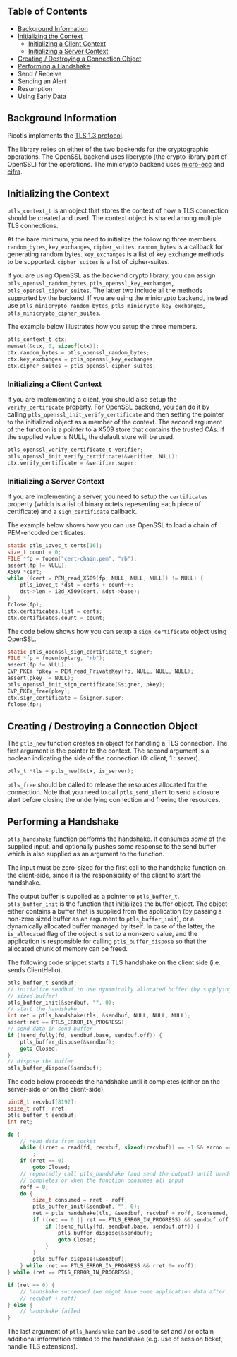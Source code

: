 ## Table of Contents

* [Background Information](#background-information)
* [Initializing the Context](#initializing-the-context)
  * [Initializing a Client Context](#initializing-a-client-context)
  * [Initializing a Server Context](#initializing-a-server-context)
* [Creating / Destroying a Connection Object](#creating--destroying-a-connection-object)
* [Performing a Handshake](#performing-a-handshake)
* Send / Receive
* Sending an Alert
* Resumption
* Using Early Data

## Background Information

Picotls implements the [TLS 1.3 protocol](https://tlswg.github.io/tls13-spec/).

The library relies on either of the two backends for the cryptographic operations.
The OpenSSL backend uses libcrypto (the crypto library part of OpenSSL) for the operations.
The minicrypto backend uses [micro-ecc](https://github.com/kmackay/micro-ecc) and [cifra](https://github.com/ctz/cifra).

## Initializing the Context

`ptls_context_t` is an object that stores the context of how a TLS connection should be created and used. The context object is shared among multiple TLS connections.

At the bare minimum, you need to initialize the following three members: `random_bytes`, `key_exchanges`, `cipher_suites`.
`random_bytes` is a callback for generating random bytes.
`key_exchanges` is a list of key exchange methods to be supported.
`cipher_suites` is a list of cipher-suites.

If you are using OpenSSL as the backend crypto library, you can assign `ptls_openssl_random_bytes`, `ptls_openssl_key_exchanges`, `ptls_openssl_cipher_suites`. The latter two include all the methods supported by the backend.
If you are using the minicrypto backend, instead use `ptls_minicrypto_random_bytes`, `ptls_minicrypto_key_exchanges`, `ptls_minicrypto_cipher_suites`.

The example below illustrates how you setup the three members.

```c
ptls_context_t ctx;
memset(&ctx, 0, sizeof(ctx));
ctx.random_bytes = ptls_openssl_random_bytes;
ctx.key_exchanges = ptls_openssl_key_exchanges;
ctx.cipher_suites = ptls_openssl_cipher_suites;
```

### Initializing a Client Context

If you are implementing a client, you should also setup the `verify_certificate` property.
For OpenSSL backend, you can do it by calling `ptls_openssl_init_verify_certificate` and then setting the pointer to the initialized object as a member of the context.
The second argument of the function is a pointer to a X509 store that contains the trusted CAs. If the supplied value is NULL, the default store will be used.

```c
ptls_openssl_verify_certificate_t verifier;
ptls_openssl_init_verify_certificate(&verifier, NULL);
ctx.verify_certificate = &verifier.super;
```

### Initializing a Server Context

If you are implementing a server, you need to setup the `certificates` property (which is a list of binary octets repesenting each piece of certificate) and a `sign_certificate` callback.

The example below shows how you can use OpenSSL to load a chain of PEM-encoded certificates.
 
```c
static ptls_iovec_t certs[16];
size_t count = 0;
FILE *fp = fopen("cert-chain.pem", "rb");
assert(fp != NULL);
X509 *cert;
while ((cert = PEM_read_X509(fp, NULL, NULL, NULL)) != NULL) {
    ptls_iovec_t *dst = certs + count++;
    dst->len = i2d_X509(cert, &dst->base);
}
fclose(fp);
ctx.certificates.list = certs;
ctx.certificates.count = count;
```

The code below shows how you can setup a `sign_certificate` object using OpenSSL.

```c
static ptls_openssl_sign_certificate_t signer;
FILE *fp = fopen(optarg, "rb");
assert(fp != NULL);
EVP_PKEY *pkey = PEM_read_PrivateKey(fp, NULL, NULL, NULL);
assert(pkey != NULL);
ptls_openssl_init_sign_certificate(&signer, pkey);
EVP_PKEY_free(pkey);
ctx.sign_certificate = &signer.super;
fclose(fp);
```

## Creating / Destroying a Connection Object

The `ptls_new` function creates an object for handling a TLS connection.
The first argument is the pointer to the context.
The second argument is a boolean indicating the side of the connection (0: client, 1 : server).

```c
ptls_t *tls = ptls_new(&ctx, is_server);
```

`ptls_free` should be called to release the resources allocated for the connection.
Note that you need to call `ptls_send_alert` to send a closure alert before closing the underlying connection and freeing the resources.

## Performing a Handshake

`ptls_handshake` function performs the handshake. It consumes _some_ of the supplied input, and optionally pushes some response to the send buffer which is also supplied as an argument to the function.

The input must be zero-sized for the first call to the handshake function on the client-side, since it is the responsibility of the client to start the handshake.

The output buffer is supplied as a pointer to `ptls_buffer_t`.
`ptls_buffer_init` is the function that initializes the buffer object.
The object either contains a buffer that is supplied from the application (by passing a non-zero sized buffer as an argument to `ptls_buffer_init`), or a dynamically allocated buffer managed by itself. In case of the latter, the `is_allocated` flag of the object is set to a non-zero value, and the application is responsible for calling `ptls_buffer_dispose` so that the allocated chunk of memory can be freed.

The following code snippet starts a TLS handshake on the client side (i.e. sends ClientHello).

```c
ptls_buffer_t sendbuf;
// initialize sendbuf to use dynamically allocated buffer (by supplying a zero-
// sized buffer)
ptls_buffer_init(&sendbuf, "", 0);
// start the handshake
int ret = ptls_handshake(tls, &sendbuf, NULL, NULL, NULL);
assert(ret == PTLS_ERROR_IN_PROGRESS);
// send data in send buffer
if (!send_fully(fd, sendbuf.base, sendbuf.off)) {
    ptls_buffer_dispose(&sendbuf);
    goto Closed;
}
// dispose the buffer
ptls_buffer_dispose(&sendbuf);
```

The code below proceeds the handshake until it completes (either on the server-side or on the client-side).

```c
uint8_t recvbuf[8192];
ssize_t roff, rret;
ptls_buffer_t sendbuf;
int ret;

do {
    // read data from socket
    while ((rret = read(fd, recvbuf, sizeof(recvbuf)) == -1 && errno == EINTR)
        ;
    if (rret == 0)
        goto Closed;
    // repeatedly call ptls_handshake (and send the output) until handshake
    // completes or when the function consumes all input
    roff = 0;
    do {
        size_t consumed = rret - roff;
        ptls_buffer_init(&sendbuf, "", 0);
        ret = ptls_handshake(tls, &sendbuf, recvbuf + roff, &consumed, NULL);
        if ((ret == 0 || ret == PTLS_ERROR_IN_PROGRESS) && sendbuf.off != 0) {
            if (!send_fully(fd, sendbuf.base, sendbuf.off)) {
                ptls_buffer_dispose(&sendbuf);
                goto Closed;
            }
        }
        ptls_buffer_dispose(&sendbuf);
    } while (ret == PTLS_ERROR_IN_PROGRESS && rret != roff);
} while (ret == PTLS_ERROR_IN_PROGRESS);

if (ret == 0) {
    // handshake succeeded (we might have some application data after
    // recvbuf + roff)
} else {
    // handshake failed
}
```

The last argument of `ptls_handshake` can be used to set and / or obtain additional information related to the handshake (e.g. use of session ticket, handle TLS extensions).